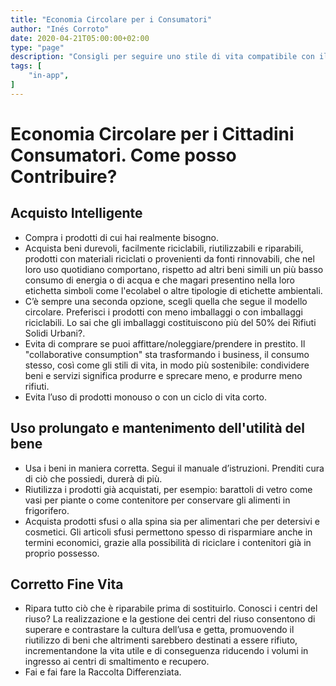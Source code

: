 ```yaml
---
title: "Economia Circolare per i Consumatori"
author: "Inés Corroto"
date: 2020-04-21T05:00:00+02:00
type: "page"
description: "Consigli per seguire uno stile di vita compatibile con il modello di economia circolare"
tags: [
    "in-app",
]
---
```


# Economia Circolare per i Cittadini Consumatori. Come posso Contribuire?

## Acquisto Intelligente
- Compra i prodotti di cui hai realmente bisogno.
- Acquista beni durevoli, facilmente riciclabili, riutilizzabili e riparabili, prodotti con
materiali riciclati o provenienti da fonti rinnovabili, che nel loro uso quotidiano
comportano, rispetto ad altri beni simili un più basso consumo di energia o di acqua e che
magari presentino nella loro etichetta simboli come l'ecolabel o altre tipologie di
etichette ambientali.
- C’è sempre una seconda opzione, scegli quella che segue il modello circolare. Preferisci i
prodotti con meno imballaggi o con imballaggi riciclabili. Lo sai che gli imballaggi
costituiscono più del 50% dei Rifiuti Solidi Urbani?.
- Evita di comprare se puoi affittare/noleggiare/prendere in prestito. Il "collaborative
consumption" sta trasformando i business, il consumo stesso, così come gli stili di vita, in
modo più sostenibile: condividere beni e servizi significa produrre e sprecare meno, e
produrre meno rifiuti.
- Evita l’uso di prodotti monouso o con un ciclo di vita corto.

## Uso prolungato e mantenimento dell'utilità del bene
- Usa i beni in maniera corretta. Segui il manuale d’istruzioni. Prenditi cura di ciò che
possiedi, durerà di più.
- Riutilizza i prodotti già acquistati, per esempio: barattoli di vetro come vasi per piante
o come contenitore per conservare gli alimenti in frigorifero.
- Acquista prodotti sfusi o alla spina sia per alimentari che per detersivi e cosmetici. Gli
articoli sfusi permettono spesso di risparmiare anche in termini economici, grazie alla
possibilità di riciclare i contenitori già in proprio possesso.

## Corretto Fine Vita
- Ripara tutto ciò che è riparabile prima di sostituirlo. Conosci i centri del riuso? La
realizzazione e la gestione dei centri del riuso consentono di superare e contrastare la
cultura dell’usa e getta, promuovendo il riutilizzo di beni che altrimenti sarebbero
destinati a essere rifiuto, incrementandone la vita utile e di conseguenza riducendo i
volumi in ingresso ai centri di smaltimento e recupero.
- Fai e fai fare la Raccolta Differenziata.

